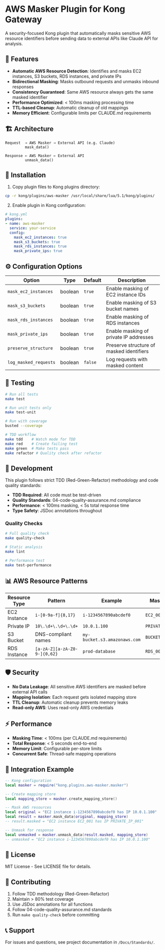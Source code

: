 # AWS Masker Plugin for Kong Gateway

A security-focused Kong plugin that automatically masks sensitive AWS resource identifiers before sending data to external APIs like Claude API for analysis.

## 🎯 Features

- **Automatic AWS Resource Detection**: Identifies and masks EC2 instances, S3 buckets, RDS instances, and private IPs
- **Bidirectional Masking**: Masks outbound requests and unmasks inbound responses
- **Consistency Guaranteed**: Same AWS resource always gets the same masked identifier
- **Performance Optimized**: < 100ms masking processing time
- **TTL-based Cleanup**: Automatic cleanup of old mappings
- **Memory Efficient**: Configurable limits per CLAUDE.md requirements

## 🏗️ Architecture

```
Request  → AWS Masker → External API (e.g. Claude)
         mask_data()
         
Response ← AWS Masker ← External API  
         unmask_data()
```

## 🚀 Installation

1. Copy plugin files to Kong plugins directory:
```bash
cp -r kong/plugins/aws-masker /usr/local/share/lua/5.1/kong/plugins/
```

2. Enable plugin in Kong configuration:
```yaml
# kong.yml
plugins:
- name: aws-masker
  service: your-service
  config:
    mask_ec2_instances: true
    mask_s3_buckets: true
    mask_rds_instances: true
    mask_private_ips: true
```

## ⚙️ Configuration Options

| Option | Type | Default | Description |
|--------|------|---------|-------------|
| `mask_ec2_instances` | boolean | `true` | Enable masking of EC2 instance IDs |
| `mask_s3_buckets` | boolean | `true` | Enable masking of S3 bucket names |
| `mask_rds_instances` | boolean | `true` | Enable masking of RDS instances |
| `mask_private_ips` | boolean | `true` | Enable masking of private IP addresses |
| `preserve_structure` | boolean | `true` | Preserve structure of masked identifiers |
| `log_masked_requests` | boolean | `false` | Log requests with masked content |

## 🧪 Testing

```bash
# Run all tests
make test

# Run unit tests only  
make test-unit

# Run with coverage
busted --coverage

# TDD workflow
make tdd    # Watch mode for TDD
make red    # Create failing test
make green  # Make tests pass
make refactor # Quality check after refactor
```

## 🔧 Development

This plugin follows strict TDD (Red-Green-Refactor) methodology and code quality standards:

- **TDD Required**: All code must be test-driven
- **Quality Standards**: 04-code-quality-assurance.md compliance
- **Performance**: < 100ms masking, < 5s total response time
- **Type Safety**: JSDoc annotations throughout

### Quality Checks

```bash
# Full quality check
make quality-check

# Static analysis
make lint

# Performance test
make test-performance
```

## 📊 AWS Resource Patterns

| Resource Type | Pattern | Example | Masked As |
|---------------|---------|---------|-----------|
| EC2 Instance | `i-[0-9a-f]{8,17}` | `i-1234567890abcdef0` | `EC2_001` |
| Private IP | `10\.\d+\.\d+\.\d+` | `10.0.1.100` | `PRIVATE_IP_001` |
| S3 Bucket | DNS-compliant names | `my-bucket.s3.amazonaws.com` | `BUCKET_001` |
| RDS Instance | `[a-zA-Z][a-zA-Z0-9-]{0,62}` | `prod-database` | `RDS_001` |

## 🛡️ Security

- **No Data Leakage**: All sensitive AWS identifiers are masked before external API calls
- **Mapping Isolation**: Each request gets isolated mapping store
- **TTL Cleanup**: Automatic cleanup prevents memory leaks
- **Read-only AWS**: Uses read-only AWS credentials

## ⚡ Performance

- **Masking Time**: < 100ms (per CLAUDE.md requirements)
- **Total Response**: < 5 seconds end-to-end
- **Memory Limit**: Configurable per-store limits
- **Concurrent Safe**: Thread-safe mapping operations

## 🔗 Integration Example

```lua
-- Kong configuration
local masker = require("kong.plugins.aws-masker.masker")

-- Create mapping store
local mapping_store = masker.create_mapping_store()

-- Mask AWS resources
local original = "EC2 instance i-1234567890abcdef0 has IP 10.0.1.100"
local result = masker.mask_data(original, mapping_store)
-- result.masked = "EC2 instance EC2_001 has IP PRIVATE_IP_001"

-- Unmask for response
local unmasked = masker.unmask_data(result.masked, mapping_store)
-- unmasked = "EC2 instance i-1234567890abcdef0 has IP 10.0.1.100"
```

## 📝 License

MIT License - See LICENSE file for details.

## 🤝 Contributing

1. Follow TDD methodology (Red-Green-Refactor)
2. Maintain > 80% test coverage
3. Use JSDoc annotations for all functions
4. Follow 04-code-quality-assurance.md standards
5. Run `make quality-check` before committing

## 📞 Support

For issues and questions, see project documentation in `/Docs/Standards/`.